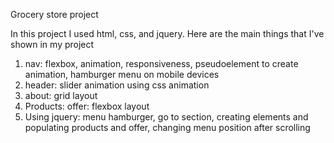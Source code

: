 Grocery store project

In this project I used html, css, and jquery. Here are the main things that I've shown in my project

1. nav: flexbox, animation, responsiveness, pseudoelement to create animation, hamburger menu on mobile devices
3. header: slider animation using css animation
3. about: grid layout
4. Products: offer: flexbox layout
5. Using jquery: menu hamburger, go to section, creating elements and populating products and offer, changing menu position after scrolling
